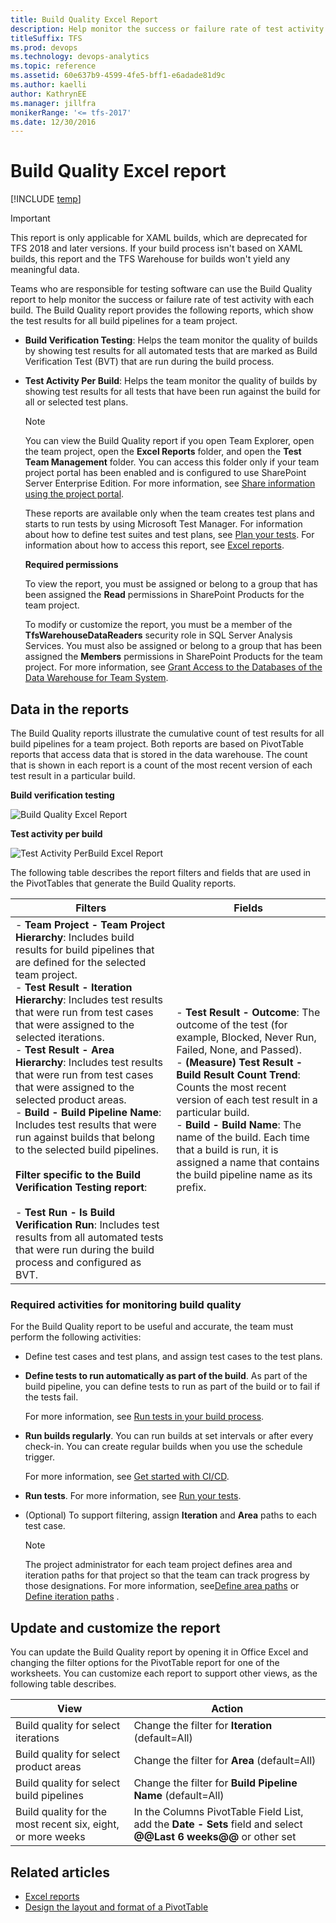 ```yaml
---
title: Build Quality Excel Report 
description: Help monitor the success or failure rate of test activity with each build - Team Foundation Server 
titleSuffix: TFS
ms.prod: devops
ms.technology: devops-analytics
ms.topic: reference
ms.assetid: 60e637b9-4599-4fe5-bff1-e6adade81d9c
ms.author: kaelli
author: KathrynEE
ms.manager: jillfra
monikerRange: '<= tfs-2017'
ms.date: 12/30/2016
---
```

# Build Quality Excel report

[!INCLUDE [temp](../_shared/tfs-sharepoint-version.md)]

> [!IMPORTANT]  
> This report is only applicable for XAML builds, which are deprecated for TFS 2018 and later versions. If your build process isn't based on XAML builds, this report and the TFS Warehouse for builds won't yield any meaningful data.  

Teams who are responsible for testing software can use the Build Quality report to help monitor the success or failure rate of test activity with each build. The Build Quality report provides the following reports, which show the test results for all build pipelines for a team project.  

- **Build Verification Testing**: Helps the team monitor the quality of builds by showing test results for all automated tests that are marked as Build Verification Test (BVT) that are run during the build process.  

- **Test Activity Per Build**: Helps the team monitor the quality of builds by showing test results for all tests that have been run against the build for all or selected test plans.  

  > [!NOTE]
  >  You can view the Build Quality report if you open Team Explorer, open the team project, open the **Excel Reports** folder, and open the **Test Team Management** folder. You can access this folder only if your team project portal has been enabled and is configured to use SharePoint Server Enterprise Edition. For more information, see [Share information using the project portal](../sharepoint-dashboards/share-information-using-the-project-portal.md).  

  These reports are available only when the team creates test plans and starts to run tests by using Microsoft Test Manager. For information about how to define test suites and test plans, see [Plan your tests](../../test/create-test-cases.md). For information about how to access this report, see [Excel reports](excel-reports.md).  

  **Required permissions**  

  To view the report, you must be assigned or belong to a group that has been assigned the **Read** permissions in SharePoint Products for the team project.  

  To modify or customize the report, you must be a member of the **TfsWarehouseDataReaders** security role in SQL Server Analysis Services. You must also be assigned or belong to a group that has been assigned the **Members** permissions in SharePoint Products for the team project. For more information, see [Grant Access to the Databases of the Data Warehouse for Team System](../admin/grant-permissions-to-reports.md).  


<a name="Data"></a> 

## Data in the reports  

 The Build Quality reports illustrate the cumulative count of test results for all build pipelines for a team project. Both reports are based on PivotTable reports that access data that is stored in the data warehouse. The count that is shown in each report is a count of the most recent version of each test result in a particular build.  

 **Build verification testing**  

 ![Build Quality Excel Report](_img/procg_buildqualitybvt.png "ProcG_BuildQualityBVT")  

 **Test activity per build**  

 ![Test Activity PerBuild Excel Report](_img/procg_testactperbuild.png "ProcG_TestActPerBuild")  

 The following table describes the report filters and fields that are used in the PivotTables that generate the Build Quality reports.  


|                                                                                                                                                                                                                                                                                                                                                                                                                 Filters                                                                                                                                                                                                                                                                                                                                                                                                                  |                                                                                                                                                                                                             Fields                                                                                                                                                                                                             |
|------------------------------------------------------------------------------------------------------------------------------------------------------------------------------------------------------------------------------------------------------------------------------------------------------------------------------------------------------------------------------------------------------------------------------------------------------------------------------------------------------------------------------------------------------------------------------------------------------------------------------------------------------------------------------------------------------------------------------------------------------------------------------------------------------------------------------------------|--------------------------------------------------------------------------------------------------------------------------------------------------------------------------------------------------------------------------------------------------------------------------------------------------------------------------------------------------------------------------------------------------------------------------------|
| -   **Team Project - Team Project Hierarchy**: Includes build results for build pipelines that are defined for the selected team project.<br />-   **Test Result - Iteration Hierarchy**: Includes test results that were run from test cases that were assigned to the selected iterations.<br />-   **Test Result - Area Hierarchy**: Includes test results that were run from test cases that were assigned to the selected product areas.<br />-   **Build - Build Pipeline Name**: Includes test results that were run against builds that belong to the selected build pipelines.<br /><br /> **Filter specific to the Build Verification Testing report**:<br /><br /> -   **Test Run - Is Build Verification Run**: Includes test results from all automated tests that were run during the build process and configured as BVT. | -   **Test Result - Outcome**: The outcome of the test (for example, Blocked, Never Run, Failed, None, and Passed).<br />-   **(Measure) Test Result - Build Result Count Trend**: Counts the most recent version of each test result in a particular build.<br />-   **Build - Build Name**: The name of the build. Each time that a build is run, it is assigned a name that contains the build pipeline name as its prefix. |

<a name="RequiredActivities"></a> 

###  Required activities for monitoring build quality  

For the Build Quality report to be useful and accurate, the team must perform the following activities:  

-   Define test cases and test plans, and assign test cases to the test plans.  

-   **Define tests to run automatically as part of the build**. As part of the build pipeline, you can define tests to run as part of the build or to fail if the tests fail.  

     For more information, see [Run tests in your build process](../../pipelines/test/test-build.md).  

-   **Run builds regularly**. You can run builds at set intervals or after every check-in. You can create regular builds when you use the schedule trigger.  

     For more information, see [Get started with CI/CD](../../pipelines/get-started-designer.md).  

-   **Run tests**. For more information, see [Run your tests](../../test/run-manual-tests.md).  

-   (Optional) To support filtering, assign **Iteration** and **Area** paths to each test case.  

    > [!NOTE]
    >  The project administrator for each team project defines area and iteration paths for that project so that the team can track progress by those designations. For more information, see[Define area paths](../../organizations/settings/set-area-paths.md) or [Define iteration paths](../../organizations/settings/set-iteration-paths-sprints.md) .  

<a name="Updating"></a> 

## Update and customize the report  

You can update the Build Quality report by opening it in Office Excel and changing the filter options for the PivotTable report for one of the worksheets. You can customize each report to support other views, as the following table describes.  

|View|Action|  
|----------|------------|  
|Build quality for select iterations|Change the filter for **Iteration** (default=All)|  
|Build quality for select product areas|Change the filter for **Area** (default=All)|  
|Build quality for select build pipelines|Change the filter for **Build Pipeline Name** (default=All)|  
|Build quality for the most recent six, eight, or more weeks|In the Columns PivotTable Field List, add the **Date - Sets** field and select **@@Last 6 weeks@@** or other set|  

## Related articles

- [Excel reports](excel-reports.md)
- [Design the layout and format of a PivotTable](https://support.office.com/article/design-the-layout-and-format-of-a-pivottable-a9600265-95bf-4900-868e-641133c05a80) 
